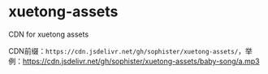 # xuetong-assets
CDN for xuetong assets


CDN前缀：`https://cdn.jsdelivr.net/gh/sophister/xuetong-assets/`，举例：https://cdn.jsdelivr.net/gh/sophister/xuetong-assets/baby-song/a.mp3 
